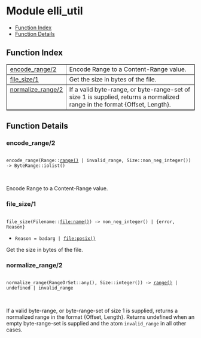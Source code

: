 

# Module elli_util #
* [Function Index](#index)
* [Function Details](#functions)

<a name="index"></a>

## Function Index ##


<table width="100%" border="1" cellspacing="0" cellpadding="2" summary="function index"><tr><td valign="top"><a href="#encode_range-2">encode_range/2</a></td><td> Encode Range to a Content-Range value.</td></tr><tr><td valign="top"><a href="#file_size-1">file_size/1</a></td><td> Get the size in bytes of the file.</td></tr><tr><td valign="top"><a href="#normalize_range-2">normalize_range/2</a></td><td> If a valid byte-range, or byte-range-set of size 1
is supplied, returns a normalized range in the format
{Offset, Length}.</td></tr></table>


<a name="functions"></a>

## Function Details ##

<a name="encode_range-2"></a>

### encode_range/2 ###

<pre><code>
encode_range(Range::<a href="#type-range">range()</a> | invalid_range, Size::non_neg_integer()) -&gt; ByteRange::iolist()
</code></pre>
<br />

Encode Range to a Content-Range value.

<a name="file_size-1"></a>

### file_size/1 ###

<pre><code>
file_size(Filename::<a href="file.md#type-name">file:name()</a>) -&gt; non_neg_integer() | {error, Reason}
</code></pre>

<ul class="definitions"><li><code>Reason = badarg | <a href="file.md#type-posix">file:posix()</a></code></li></ul>

Get the size in bytes of the file.

<a name="normalize_range-2"></a>

### normalize_range/2 ###

<pre><code>
normalize_range(RangeOrSet::any(), Size::integer()) -&gt; <a href="#type-range">range()</a> | undefined | invalid_range
</code></pre>
<br />

If a valid byte-range, or byte-range-set of size 1
is supplied, returns a normalized range in the format
{Offset, Length}. Returns undefined when an empty byte-range-set
is supplied and the atom `invalid_range` in all other cases.

